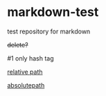 # markdown-test
test repository for markdown

<del>delete?</del>

#1 only hash tag

[relative path](/opengl-8080/markdown-test/edit/master/README.md)

[absolutepath](https://github.com/opengl-8080/markdown-test/issues/1)
